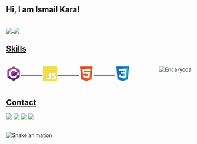 ## Hi, I am Ismail Kara! 
</br>
 <div>
  <a href="https://github.com/ikara0">
   <img align="center" height="170" src="https://github-readme-stats.vercel.app/api/top-langs/?username=ikara0&layout=compact&langs_count=16&theme=dracula"/>
  <img align="center" src="https://github-readme-stats.vercel.app/api?username=ikara0&show_icons=true&theme=dracula&include_all_commits=true&count_private=true&hide=issues"/>
   
</div>
 
 ## Skills
<div style="display: inline_block"><br>
  <img height="40" align="center" alt="c#" height="30" width="40" src="https://github.com/devicons/devicon/blob/master/icons/csharp/csharp-original.svg">
 &nbsp;&nbsp;&nbsp;&nbsp;&nbsp;&nbsp;&nbsp;&nbsp;&nbsp;&nbsp;&nbsp;&nbsp;&nbsp;
  <img height="40" align="center" alt="Ismail-Js" height="30" width="40" src="https://raw.githubusercontent.com/devicons/devicon/master/icons/javascript/javascript-plain.svg">
 &nbsp;&nbsp;&nbsp;&nbsp;&nbsp;&nbsp;&nbsp;&nbsp;&nbsp;&nbsp;&nbsp;&nbsp;&nbsp;
  <img height="40" align="center" alt="Ismail-HTML" height="30" width="40" src="https://raw.githubusercontent.com/devicons/devicon/master/icons/html5/html5-original.svg">
 &nbsp;&nbsp;&nbsp;&nbsp;&nbsp;&nbsp;&nbsp;&nbsp;&nbsp;&nbsp;&nbsp;&nbsp;&nbsp;
  <img height="40" align="center" alt="Ismail-CSS" height="30" width="40" src="https://raw.githubusercontent.com/devicons/devicon/master/icons/css3/css3-original.svg">
  <img align="right" height="180em" alt="Erica-yoda" src="https://media.giphy.com/media/l44Qqz6gO6JiVV3pu/giphy.gif">
 
</div>
 
</br>

## Contact 
<div> 
  <a href="https://www.linkedin.com/in/ikara0" target="_blank"><img src="https://img.shields.io/badge/-LinkedIn-%230077B5?style=for-the-badge&logo=linkedin&logoColor=white" target="_blank"></a> 
  <a href="https://twitter.com/ikaraa_" target="_blank"><img src="https://img.shields.io/badge/-Twitter-%23EA4335?style=for-the-badge&logo=youtube&logoColor=white" target="_blank"></a>
  <a href="https://instagram.com/i.kara_" target="_blank"><img src="https://img.shields.io/badge/-Instagram-%23E4405F?style=for-the-badge&logo=instagram&logoColor=white" target="_blank"></a>
  <a href = "mailto: i.kara.001@outlook.com"><img src="https://img.shields.io/badge/-Outlook-%23333?style=for-the-badge&logo=outlook&logoColor=white" target="_blank"></a>
 </br>
</br>

  ![Snake animation](https://github.com/eagrundy/eagrundy/blob/output/github-contribution-grid-snake.svg)
  
</div>

